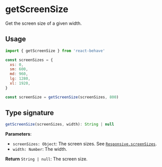 # getScreenSize

[props-screensizes]: Responsive.md#screensizes-object-optional

Get the screen size of a given width.

## Usage

```js
import { getScreenSize } from 'react-behave'

const screenSizes = {
  xs: 0,
  sm: 600,
  md: 960,
  lg: 1280,
  xl: 1920,
}

const screenSize = getScreenSize(screenSizes, 800)
```

## Type signature

```js
getScreenSize(screenSizes, width): String | null
```

**Parameters**:

- `screenSizes: Object`: The screen sizes. See [`Responsive.screenSizes`][props-screensizes].
- `width: Number`: The width.

**Return** `String | null`: The screen size.
